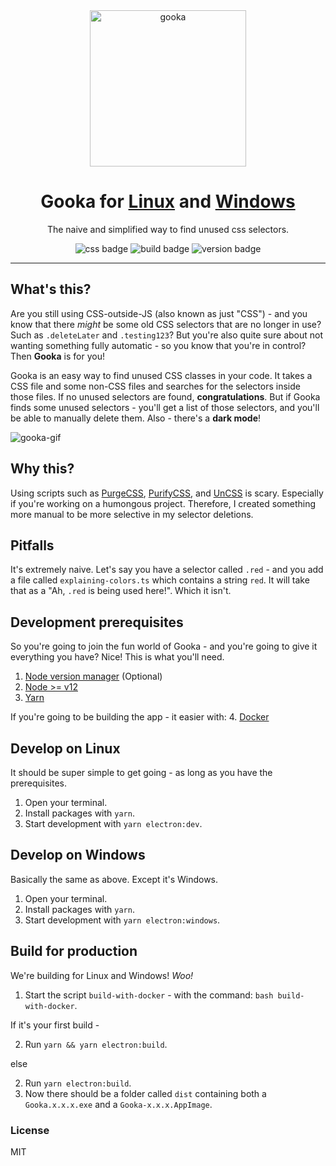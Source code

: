 <div align="center">
  <img alt='gooka' src='https://user-images.githubusercontent.com/14088342/107887804-f4a7ef00-6f08-11eb-8325-8ea2e2d1f214.png' width='250'/>
</div>
<h1 align="center">Gooka for <a href="https://github.com/ntwigs/gooka/releases/download/v0.1.1/Gooka-0.1.1.AppImage">Linux</a> and <a href="https://github.com/ntwigs/gooka/releases/download/v0.1.1/Gooka.0.1.1.exe">Windows</a></h1>
<p align="center">The naive and simplified way to find unused css selectors.</p>
   <p align="center">
    <img alt='css badge' src='https://img.shields.io/badge/css-found!-green.svg?style=flat-square' />
    <img alt='build badge' src='https://img.shields.io/badge/build-passing-green.svg?style=flat-square' />
    <img alt='version badge' src='https://img.shields.io/badge/version-0.1.1-blue.svg?style=flat-square' />
  </p>

---

## What's this?

Are you still using CSS-outside-JS (also known as just "CSS") - and you know that there _might_ be some old CSS selectors that are no longer in use? Such as `.deleteLater` and `.testing123`? But you're also quite sure about not wanting something fully automatic - so you know that you're in control? Then **Gooka** is for you!

Gooka is an easy way to find unused CSS classes in your code. It takes a CSS file and some non-CSS files and searches for the selectors inside those files. If no unused selectors are found, **congratulations**. But if Gooka finds some unused selectors - you'll get a list of those selectors, and you'll be able to manually delete them. Also - there's a **dark mode**!


![gooka-gif](https://user-images.githubusercontent.com/14088342/115273038-5a9a3800-a13f-11eb-8118-8ccb3a60bcda.gif)


## Why this?

Using scripts such as [PurgeCSS](https://github.com/FullHuman/purgecss), [PurifyCSS](https://github.com/purifycss/purifycss), and [UnCSS](https://github.com/uncss/uncss) is scary. Especially if you're working on a humongous project. Therefore, I created something more manual to be more selective in my selector deletions.

## Pitfalls

It's extremely naive. Let's say you have a selector called `.red` - and you add a file called `explaining-colors.ts` which contains a string `red`. It will take that as a "Ah, `.red` is being used here!". Which it isn't.

## Development prerequisites

So you're going to join the fun world of Gooka - and you're going to give it everything you have? Nice! This is what you'll need.

1. [Node version manager](https://github.com/nvm-sh/nvm) (Optional)
2. [Node >= v12](https://nodejs.org/en/)
3. [Yarn](https://classic.yarnpkg.com/en/)

If you're going to be building the app - it easier with:
4. [Docker](https://docs.docker.com/get-docker/)

## Develop on Linux

It should be super simple to get going - as long as you have the prerequisites.

1. Open your terminal.
2. Install packages with `yarn`.
3. Start development with `yarn electron:dev`.

## Develop on Windows

Basically the same as above. Except it's Windows.

1. Open your terminal.
2. Install packages with `yarn`.
3. Start development with `yarn electron:windows`.

## Build for production

We're building for Linux and Windows! *Woo!*

1. Start the script `build-with-docker` - with the command: `bash build-with-docker`.

  If it's your first build - 

2. Run `yarn && yarn electron:build`.

  else

2. Run `yarn electron:build`.
3. Now there should be a folder called `dist` containing both a `Gooka.x.x.x.exe` and a `Gooka-x.x.x.AppImage`.

### License

MIT